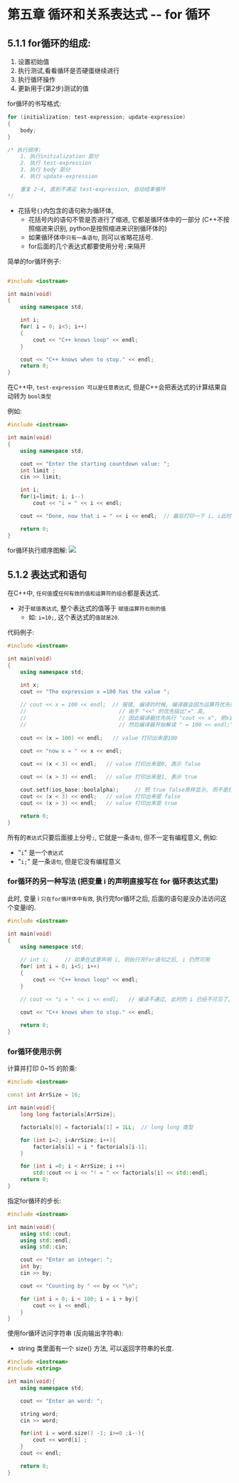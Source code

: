 # 第五章 循环和关系表达式 -- for 循环
## 5.1.1 for循环的组成:
1. 设置初始值
2. 执行测试,看看循环是否硬蛋继续进行
3. 执行循环操作
4. 更新用于(第2步)测试的值

for循环的书写格式:
```cpp
for (initialization; test-expression; update-expression)
{
    body;
}

/* 执行顺序:
    1. 执行initialization 部分
    2. 执行 test-expression
    3. 执行 body 部分
    4. 执行 update-expression 

    重复 2-4, 直到不满足 test-expression, 自动结束循环
*/
```
- 花括号`{}`内包含的语句称为循环体, 
  - 花括号内的语句不管是否进行了缩进, 它都是循环体中的一部分 (C++不按照缩进来识别, python是按照缩进来识别循环体的)
  - 如果循环体中`只有一条语句`, 则可以省略花括号.
  - for后面的几个表达式都要使用分号`;`来隔开

简单的for循环例子:
```cpp

#include <iostream>

int main(void)
{
    using namespace std;

    int i;
    for( i = 0; i<5; i++)
    {
        cout << "C++ knows loop" << endl;
    }

    cout << "C++ knows when to stop." << endl;
    return 0;
}
```

在C++中, `test-expression 可以是任意表达式`, 但是C++会把表达式的计算结果自动转为 `bool类型`

例如:
```cpp
#include <iostream>

int main(void)
{
    using namespace std;

    cout << "Enter the starting countdown value: ";
    int limit ;
    cin >> limit;

    int i;
    for(i=limit; i; i--)
        cout << "i = " << i << endl;

    cout << "Done, now that i = " << i << endl;  // 最后打印一下 i, i此时肯定是0, 因为0对应的 bool类型是 false

    return 0;
}
```
for循环执行顺序图解:
![](images/for循环执行顺序图解.png)

## 5.1.2 表达式和语句
在C++中, `任何值`或`任何有效的值和运算符的组合`都是表达式.
- 对于`赋值表达式`, 整个表达式的值等于 `赋值运算符右侧的值`
  - 如: `i=10;`, 这个表达式的`值就是20`.

代码例子:
```cpp
#include <iostream>

int main(void)
{
    using namespace std;

    int x;
    cout << "The expression x =100 has the value ";
    
    // cout << x = 100 << endl;  // 报错, 编译的时候, 编译器会因为运算符优先级问题而无法识别 "x左右两侧的运算符" 的含义
    //                             // 由于 "<<" 的优先级比"=" 高, 
    //                             // 因此编译器优先执行 "cout << x", 把x直接输出.
    //                             // 然后编译器开始解读 " = 100 << endl;", 解析不了, 就报错了
    
    cout << (x = 100) << endl;   // value 打印出来是100

    cout << "now x = " << x << endl;

    cout << (x < 3) << endl;   // value 打印出来是0, 表示 false
    
    cout << (x > 3) << endl;   // value 打印出来是1, 表示 true

    cout.setf(ios_base::boolalpha);     // 把 true false原样显示, 而不是打印数字
    cout << (x < 3) << endl;   // value 打印出来是 false
    cout << (x > 3) << endl;   // value 打印出来是 true

    return 0;
}
```


所有的`表达式`只要后面接上分号`;`, 它就是一条`语句`, 但不一定有编程意义, 例如:
- "`i`" 是一个`表达式`
- "`i;`" 是一条`语句`, 但是它没有编程意义  


### for循环的另一种写法 (把变量 i 的声明直接写在 for 循环表达式里)
此时, 变量 i `只在for循环体中有效`, 执行完for循环之后, 后面的语句是没办法访问这个变量i的.
```cpp
#include <iostream>

int main(void)
{
    using namespace std;

    // int i;     // 如果在这里声明 i, 则执行完for语句之后, i 仍然可用
    for( int i = 0; i<5; i++)
    {
        cout << "C++ knows loop" << endl;
    }

    // cout << "i = " << i << endl;   // 编译不通过, 此时的 i 已经不可见了, 执行完for之后i就被回收

    cout << "C++ knows when to stop." << endl;
    
    return 0;
}
```

### for循环使用示例
计算并打印 0~15 的阶乘:
```cpp
#include <iostream>

const int ArrSize = 16;

int main(void){
    long long factorials[ArrSize];

    factorials[0] = factorials[1] = 1LL;  // long long 类型

    for (int i=2; i<ArrSize; i++){
        factorials[i] = i * factorials[i-1];
    }

    for (int i =0; i < ArrSize; i ++)
        std::cout << i << "! = " << factorials[i] << std::endl;
    return 0;
}
```

指定for循环的步长:
```cpp
#include <iostream>

int main(void){
    using std::cout;
    using std::endl;
    using std::cin;

    cout << "Enter an integer: ";
    int by;
    cin >> by;

    cout << "Counting by " << by << "\n";

    for (int i = 0; i < 100; i = i + by){
        cout << i << endl;
    }
}
```

使用for循环访问字符串 (反向输出字符串):
- string 类里面有一个 size() 方法, 可以返回字符串的长度.
```cpp
#include <iostream>
#include <string>

int main(void){
    using namespace std;

    cout << "Enter an word: ";

    string word;
    cin >> word;

    for(int i = word.size() -1; i>=0 ;i--){
        cout << word[i] ;
    }
    cout << endl;

    return 0;
}
```



